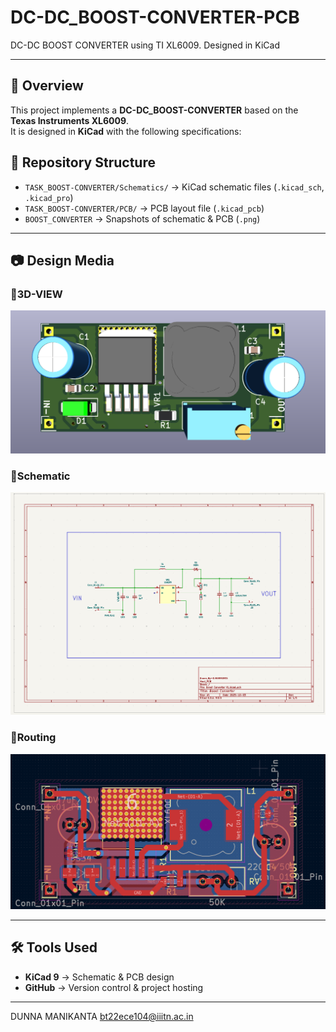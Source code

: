 # DC-DC_BOOST-CONVERTER-PCB 
DC-DC BOOST CONVERTER using TI XL6009. Designed in KiCad

---

## 📌 Overview
This project implements a **DC-DC_BOOST-CONVERTER** based on the **Texas Instruments XL6009**.  
It is designed in **KiCad** with the following specifications:




## 📂 Repository Structure
- `TASK_BOOST-CONVERTER/Schematics/` → KiCad schematic files (`.kicad_sch`, `.kicad_pro`)  
- `TASK_BOOST-CONVERTER/PCB/` → PCB layout file (`.kicad_pcb`)  
- `BOOST_CONVERTER` → Snapshots of schematic & PCB (`.png`)  

---

## 📷 Design Media

### 🔹3D-VIEW
![Design](BOOST_CONVERTER/3D-VIEW.png)

### 🔹Schematic
![Schematic](BOOST_CONVERTER/Schematic.png)

### 🔹Routing 
![PCB Routing](BOOST_CONVERTER/Routing.png)

---

## 🛠 Tools Used
- **KiCad 9** → Schematic & PCB design  
- **GitHub** → Version control & project hosting  

---
DUNNA MANIKANTA
bt22ece104@iiitn.ac.in
